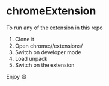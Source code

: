 # chromeExtension
To run any of the extension in this repo 
1. Clone it
2. Open chrome://extensions/
3. Switch on developer mode
4. Load unpack
5. Switch on the extension 

Enjoy 😄
